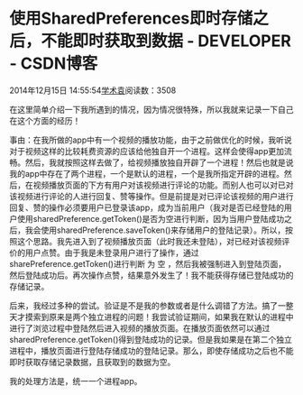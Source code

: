 # 使用SharedPreferences即时存储之后，不能即时获取到数据 - DEVELOPER - CSDN博客





2014年12月15日 14:55:54[学术袁](https://me.csdn.net/u012827205)阅读数：3508








在这里简单介绍一下我所遇到的情况，因为情况很特殊，所以我就来记录一下自己在这个方面的经历！

事由：在我所做的app中有一个视频的播放功能，由于之前做优化的时候，我听说对于视频这样的比较耗费资源的应该给他独自开一个进程。这样会使得app更加流畅。然后，我就按照这样去做了，给视频播放独自开辟了一个进程！然后也就是说我的app中存在了两个进程，一个是默认的进程，一个是我所指定开辟的进程。然后，在视频播放页面的下方有用户对该视频进行评论的功能。而别人也可以对已对该视频进行评论的人进行回复、赞等操作。但是前提是对已评论该视频的用户进行回复、赞的操作必须要用户已登录该app，成为当前用户（我对是否已经登陆的用户使用sharedPreference.getToken()是否为空进行判断，因为当用户登陆成功之后，我会使用sharedPreference.saveToken()来存储用户的登陆记录）。所以，按照这个思路。我先进入到了视频播放页面（此时我还未登陆），对已经对该视频评价的用户点赞。由于我是未登录用户进行了操作，通过sharePreference.getToken()进行判断
 为 空 ，然后我被强制进入到登陆页面，然后登陆成功后。再次操作点赞，结果意外发生了！我不能获得存储已登陆成功的存储记录。

后来，我经过多种的尝试。验证是不是我的参数或者是什么调错了方法。搞了一整天才摸索到原来是两个独立进程的问题！我尝试验证期间，如果我在默认的进程中进行了浏览过程中登陆然后进入视频的播放页面。在播放页面依然可以通过sharedPreference.getToken()得到登陆成功的记录。但是我如果是在第二个独立进程中，播放页面进行登陆存储成功的登陆记录。那么，即使存储成功之后也不能即时获取存储记录数据，且获取到的数据为空。

我的处理方法是，统一一个进程app。




